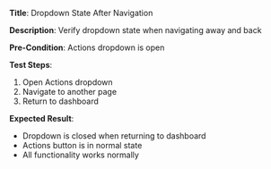**Title**: Dropdown State After Navigation

**Description**: Verify dropdown state when navigating away and back

**Pre-Condition**: Actions dropdown is open

**Test Steps**:
1. Open Actions dropdown
2. Navigate to another page
3. Return to dashboard

**Expected Result**:
- Dropdown is closed when returning to dashboard
- Actions button is in normal state
- All functionality works normally